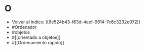 # O

- Volver al índice: ((9e524b43-f63d-4aef-9614-7c6c3232e972))
- #Ordenador
- #objetos
- #[[orientado a objetos]]
- #[[Ordenamiento rápido]]
